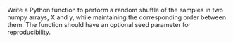 Write a Python function to perform a random shuffle of the samples in two numpy arrays, X and y, while maintaining the corresponding order between them. The function should have an optional seed parameter for reproducibility.
